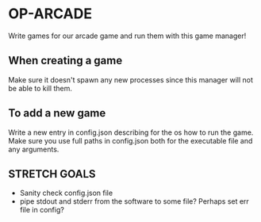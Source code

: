 # OP-ARCADE

Write games for our arcade game and run them with this game manager!

## When creating a game
Make sure it doesn't spawn any new processes since this manager will not be able to kill them.

## To add a new game
Write a new entry in config.json describing for the os how to run the game.
Make sure you use full paths in config.json both for the executable file and any arguments.

## STRETCH GOALS
- Sanity check config.json file
- pipe stdout and stderr from the software to some file? Perhaps set err file in config?
